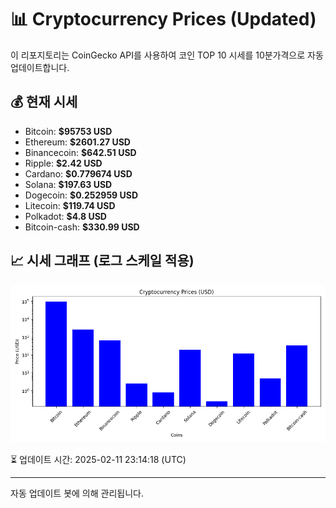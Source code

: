 
# 📊 Cryptocurrency Prices (Updated)

이 리포지토리는 CoinGecko API를 사용하여 코인 TOP 10 시세를 10분가격으로 자동 업데이트합니다.

## 💰 현재 시세
- Bitcoin: **$95753 USD**
- Ethereum: **$2601.27 USD**
- Binancecoin: **$642.51 USD**
- Ripple: **$2.42 USD**
- Cardano: **$0.779674 USD**
- Solana: **$197.63 USD**
- Dogecoin: **$0.252959 USD**
- Litecoin: **$119.74 USD**
- Polkadot: **$4.8 USD**
- Bitcoin-cash: **$330.99 USD**

## 📈 시세 그래프 (로그 스케일 적용)
![Crypto Prices](crypto_prices.png)

⏳ 업데이트 시간: 2025-02-11 23:14:18 (UTC)

---
자동 업데이트 봇에 의해 관리됩니다.
